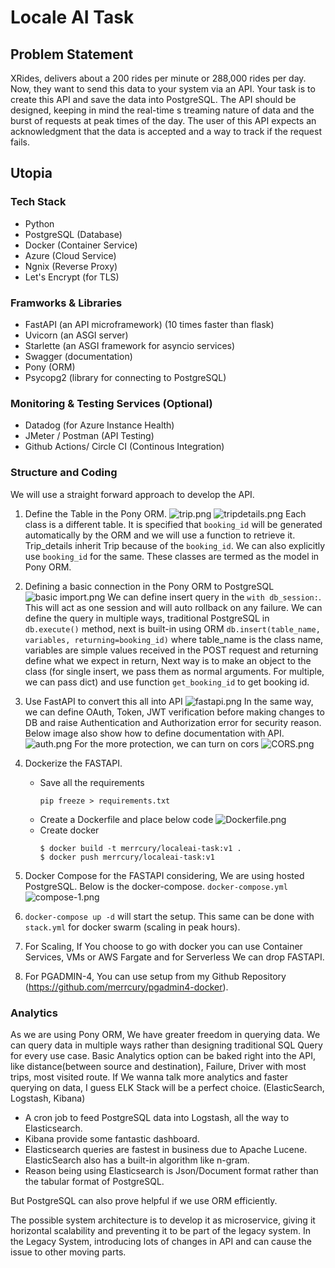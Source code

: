 
# Locale AI Task 

## Problem Statement 

XRides, delivers about a 200 rides per minute or 288,000 rides per day. Now, they want to send this data to your system via an API. Your task is to create this API and save the data into PostgreSQL.
The API should be designed, keeping in mind the real-time s
treaming nature of data and the burst of requests at peak times of the day. The user of this API expects an acknowledgment that the data is accepted and a way to track if the request fails.

## Utopia

### Tech Stack
+ Python
+ PostgreSQL (Database)
+ Docker (Container Service)
+ Azure (Cloud Service)
+ Ngnix (Reverse Proxy)
+ Let's Encrypt (for TLS)

### Framworks & Libraries
+ FastAPI (an API microframework) (10 times faster than flask)
+ Uvicorn (an ASGI server)
+ Starlette (an ASGI framework for asyncio services)
+ Swagger (documentation)
+ Pony (ORM)
+ Psycopg2 (library for connecting to PostgreSQL)

### Monitoring & Testing Services (Optional)
+ Datadog (for Azure Instance Health)
+ JMeter / Postman (API Testing)
+ Github Actions/ Circle CI (Continous Integration)

### Structure and Coding 

We will use a straight forward approach to develop the API. 
1. Define the Table in the Pony ORM. 
![trip.png](https://www.dropbox.com/s/t6t76hnx7s8iwcp/trip.png?dl=0&raw=1)
![tripdetails.png](https://www.dropbox.com/s/v2hyqear5qeh5p4/tripdetails.png?dl=0&raw=1)
Each class is a different table. It is specified that `booking_id` will be generated automatically by the ORM and we will use a function to retrieve it. Trip_details inherit Trip because of the  `booking_id`. We can also explicitly use `booking_id` for the same. These classes are termed as the model in Pony ORM. 

2. Defining a basic connection in the Pony ORM to PostgreSQL 
![basic import.png](https://www.dropbox.com/s/5td46la3g9x3yq9/basic%20import.png?dl=0&raw=1)
We can define insert query in the `with db_session:`. This will act as one session and will auto rollback on any failure. We can define the query in multiple ways, traditional PostgreSQL in `db.execute()` method, next is built-in using ORM `db.insert(table_name, variables, returning=booking_id)` where table_name is the class name, variables are simple values received in the POST request and returning define what we expect in return, Next way is to make an object to the class (for single insert, we pass them as normal arguments. For multiple, we can pass dict) and use function `get_booking_id` to get booking id. 

3. Use FastAPI to convert this all into API
![fastapi.png](https://www.dropbox.com/s/kuxto3n2clnhpym/fastapi.png?dl=0&raw=1)
In the same way, we can define OAuth, Token, JWT verification before making changes to DB and raise Authentication and Authorization error for security reason. Below image also show how to define documentation with API. 
![auth.png](https://www.dropbox.com/s/3w9r417inuuz24z/auth.png?dl=0&raw=1)
For the more protection, we can turn on cors 
![CORS.png](https://www.dropbox.com/s/czuegzqe349l45s/CORS.png?dl=0&raw=1)

4. Dockerize the FASTAPI. 
   + Save all the requirements
        ``` 
        pip freeze > requirements.txt
        ```
    + Create a Dockerfile and place below code 
        ![Dockerfile.png](https://www.dropbox.com/s/n6666f37q6ueg3g/Dockerfile.png?dl=0&raw=1)
    + Create docker
        ```
        $ docker build -t merrcury/localeai-task:v1 . 
        $ docker push merrcury/localeai-task:v1
        ```

5. Docker Compose for the FASTAPI considering, We are using hosted PostgreSQL. Below is the docker-compose. `docker-compose.yml`
        ![compose-1.png](https://www.dropbox.com/s/yipq5z1k8l58cnf/compose-1.png?dl=0&raw=1)
6. `docker-compose up -d` will start the setup. This same can be done with `stack.yml` for docker swarm (scaling in peak hours). 

7. For Scaling, If You choose to go with docker you can use Container Services, VMs or AWS Fargate and for Serverless We can drop FASTAPI. 

8. For PGADMIN-4, You can use setup from my Github Repository (https://github.com/merrcury/pgadmin4-docker). 

### Analytics 
As we are using Pony ORM, We have greater freedom in querying data. We can query data in multiple ways rather than designing traditional SQL Query for every use case. 
Basic Analytics option can be baked right into the API, like distance(between source and destination), Failure, Driver with most trips, most visited route. 
If We wanna talk more analytics and faster querying on data, I guess ELK Stack will be a perfect choice. (ElasticSearch, Logstash, Kibana)
+ A cron job to feed PostgreSQL data into Logstash, all the way to Elasticsearch. 
+ Kibana provide some fantastic dashboard. 
+ Elasticsearch queries are fastest in business due to Apache Lucene. ElasticSearch also has a built-in algorithm like n-gram. 
+ Reason being using Elasticsearch is Json/Document format rather than the tabular format of PostgreSQL. 

But PostgreSQL can also prove helpful if we use ORM efficiently. 

The possible system architecture is to develop it as microservice, giving it horizontal scalability and preventing it to be part of the legacy system. In the Legacy System, introducing lots of changes in API and can cause the issue to other moving parts.  
